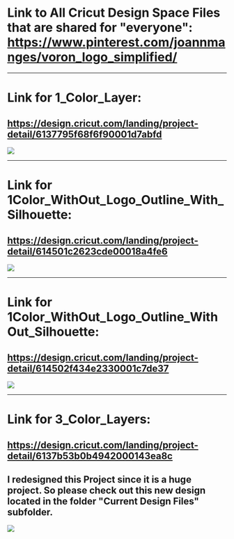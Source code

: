 # Link to All Cricut Design Space Files that are shared for "everyone": https://www.pinterest.com/joannmanges/voron_logo_simplified/

---

# Link for 1_Color_Layer:
## https://design.cricut.com/landing/project-detail/6137795f68f6f90001d7abfd

<img src="https://github.com/GadgetAngel/Cricut_Voron_Logos/blob/main/images/Voron2.4_1Color.jpg?raw=true" />

---

# Link for  1Color_WithOut_Logo_Outline_With_Silhouette:
## https://design.cricut.com/landing/project-detail/614501c2623cde00018a4fe6

<img src="https://github.com/GadgetAngel/Cricut_Voron_Logos/blob/main/images/Voron2.4_1Color_WithOut_Logo_Outline_With_Silhouette.jpg?raw=true" />

---

# Link for  1Color_WithOut_Logo_Outline_WithOut_Silhouette:
## https://design.cricut.com/landing/project-detail/614502f434e2330001c7de37

<img src="https://github.com/GadgetAngel/Cricut_Voron_Logos/blob/main/images/Voron2.4_1Color_WithOut_Logo_Outline_WithOut_Silhouette.jpg?raw=true" />

---

# Link for 3_Color_Layers:
## https://design.cricut.com/landing/project-detail/6137b53b0b4942000143ea8c

## I redesigned this Project since it is a huge project. So please check out this new design located in the folder "Current Design Files" subfolder.

<img src="https://github.com/GadgetAngel/Cricut_Voron_Logos/blob/main/images/Voron2.4_3Color.jpg?raw=true" />

